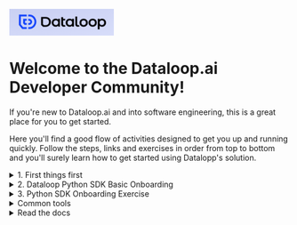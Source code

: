 ![Dataloop.ai](logo.png)

# Welcome to the Dataloop.ai Developer Community!

If you're new to Dataloop.ai and into software engineering, this is a great place for you to get started.

Here you'll find a good flow of activities designed to get you up and running quickly.  Follow the steps, links and exercises in order from top to bottom and you'll surely learn how to get started using Datalopp's solution.

<details>
  <summary markdown="span">1. First things first</summary>

First things first - If you don't already have one, create a Dataloop.ai account

- Go to [Dataloop.ai sign in and sign up welcome page](https://console.dataloop.ai/welcome) and click on `Sign Up / Login`
- Click through the steps to create an account and log into the platform
</details> 

<details>
  <summary markdown="span">2. Dataloop Python SDK Basic Onboarding</summary>

The [Dataloop Python SDK Onboarding](https://github.com/dataloop-ai/dtlpy-documentation/tree/main/onboarding) will walk you through how to use the basic functions of Dataloop using Python. The Onboarding is design in such a way to walk you through, step-by-step, through how to use Dataloop, in a simple and intuitive manner. It will teach you most of what you need to know to get started, including:
- Signing up to Dataloop and different methods to Log In, including creating Dataloop Log In Bots;
- How to install the Dataloop Python SDK;
- How to create a new Project entity in Dataloop;
- How to create a new Dataset entity in Dataloop;
- How to upload new data into the Dataset, which are stored as Items, and how to Annotate Items;
- What Metadata is and how to use it to create Queries and Filters;
- How to create Tasks in Dataloop SDK;
- How to Version your Datasets;
- How to work with Function-as-a-Service (FaaS);
- How to create and manage Pipelines;
- How to use Dataloop for Model Management.
  
</details> 

<details>
  <summary markdown="span">3. Python SDK Onboarding Exercise</summary>
  
Once you have finished the Dataloop Python SDK Basic Onboarding, you are ready for a more advanced exercise. We recommend you go through this exercise, after you do the Basic Onboarding, since it will teach you how to use our Python SDK to finish an interesting and fun project in the area of image classification. You will learn everything you need to know around this area, from the basics, such as uploading your data into the Dataset, Annotating the Data using FaaS functions, performing auto-annotation, and managing your deep learning model in Dataloop. [You can find the Onboarding Exercise here.](https://github.com/dataloop-ai/dtlpy-documentation/blob/main/onboarding/11_onboarding_exercise.md)

  
</details> 


<details>
  <summary markdown="span">Common tools</summary>
  
Links to common tools we use to develop:

- [PyCharm](https://www.jetbrains.com/pycharm/)
    - Note that there is both Professional and Commmunity versions
- [VSCode](https://code.visualstudio.com/)
- [Jupyter Notebook Docker Image](https://hub.docker.com/repository/docker/heffelw/dataloop-jupyter)
    - Our very own Chief Customer Officer built this.  It includes a lot of the typical data science Python packages as well as the Dataloop SDK
</details>

<details>
  <summary markdown="span">Read the docs</summary>
  
Links to Dataloop technical documentation:

- [API](https://dataloop.ai/docs/api)
    - [Swagger](https://gate.dataloop.ai/api/v1/docs/#)
- [SDK](https://dataloop.ai/docs/sdk-reference)
- [FaaS](https://dataloop.ai/docs/faas)
- [CLI](https://dataloop.ai/docs/dataloop-cli)
- Apps (coming soon!)
</details>
